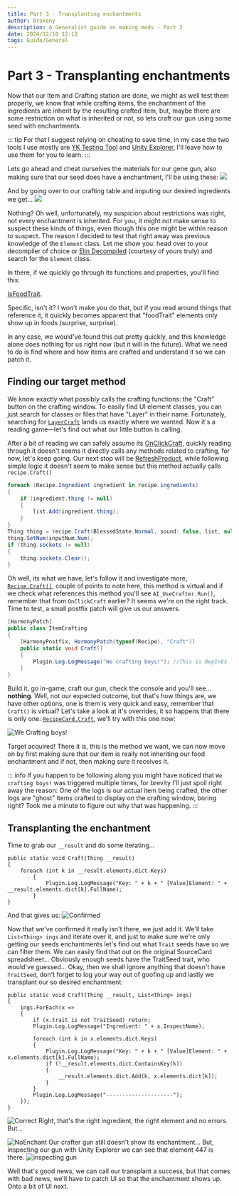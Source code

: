 ```yaml
---
title: Part 3 - Transplanting enchantments
author: Drakeny
description: A Generalist guide on making mods - Part 3
date: 2024/12/10 12:13
tags: Guide/General
---
```


# Part 3 - Transplanting enchantments

Now that our Item and Crafting station are done, we might as well test them properly, we know that while crafting items, the enchantment of the ingredients are inherit by the resulting crafted item, but, maybe there are some restriction on what is inherited or not, so lets craft our gun using some seed with enchantments.

::: tip
For that I suggest relying on cheating to save time, in my case the two tools I use mostly are [YK Testing Tool](https://steamcommunity.com/sharedfiles/filedetails/?id=3365678112) and [Unity Explorer](https://steamcommunity.com/sharedfiles/filedetails/?id=3364902496&searchtext=unity), I'll leave how to use them for you to learn.
:::

Lets go ahead and cheat ourselves the materials for our gene gun, also making sure that our seed does have a enchantment, I'll be using these:
![](./Assets/seed.png)

And by going over to our crafting table and imputing our desired ingredients we get...
![](./Assets/noenccraft.png)

Nothing? Oh well, unfortunately, my suspicion about restrictions was right, not every enchantment is inherited. For you, it might not make sense to suspect these kinds of things, even though this one might be within reason to suspect. The reason I decided to test that right away was previous knowledge of the `Element` class. Let me show you: head over to your decompiler of choice or [Elin Decompiled](https://elin-modding-resources.github.io/Elin-Decompiled/) (courtesy of yours truly) and search for the `Element` class.

In there, if we quickly go through its functions and properties, you'll find this:

[IsFoodTrait](https://elin-modding-resources.github.io/Elin-Decompiled/classElement.html#a4a285c3ae82445a9c479a5c77a7d2129).

Specific, isn't it? I won't make you do that, but if you read around things that reference it, it quickly becomes apparent that "foodTrait" elements only show up in foods (surprise, surprise).

In any case, we would've found this out pretty quickly, and this knowledge alone does nothing for us right now (but it will in the future). What we need to do is find where and how items are crafted and understand it so we can patch it.

## Finding our target method

We know exactly what possibly calls the crafting functions: the "Craft" button on the crafting window. To easily find UI element classes, you can just search for classes or files that have "Layer" in their name. Fortunately, searching for [`LayerCraft`]() lands us exactly where we wanted. Now it's a reading game—let's find out what our little button is calling.

After a bit of reading we can safely assume its [OnClickCraft](https://elin-modding-resources.github.io/Elin-Decompiled/classLayerCraft.html#a209d122805d09c7b140dccc89c9d047f), quickly reading through it doesn't seems it directly calls any methods related to crafting, for now, let's keep going. Our next stop will be [RefreshProduct](https://elin-modding-resources.github.io/Elin-Decompiled/classLayerCraft.html#a2c6414e8cab7664c6aef5a050e70fff1), while following simple logic it doesn't seem to make sense but this method actually calls `recipe.Craft()`

```cs
foreach (Recipe.Ingredient ingredient in recipe.ingredients)
{
    if (ingredient.thing != null)
    {
        list.Add(ingredient.thing);
    }
}
Thing thing = recipe.Craft(BlessedState.Normal, sound: false, list, null, model: true); // [!code focus]
thing.SetNum(inputNum.Num);
if (thing.sockets != null)
{
    thing.sockets.Clear();
}
```

Oh well, its what we have, let's follow it and investigate more, [`Recipe.Craft()`](https://elin-modding-resources.github.io/Elin-Decompiled/classRecipe.html#ac02871547f61b1b6ac605f8e32030463), couple of points to note here, this method is virtual and if we check what references this method you'll see `AI_UseCrafter.Run()`, remember that from `OnClickCraft` earlier? It seems we're on the right track. Time to test, a small postfix patch will give us our answers.

```cs
[HarmonyPatch]
public class ItemCrafting
{
    [HarmonyPostfix, HarmonyPatch(typeof(Recipe), "Craft")]
    public static void Craft()
    {
        Plugin.Log.LogMessage("We crafting boys!"); //This is BepInEx logger
    }
}
```

Build it, go in-game, craft our gun, check the console and you'll see... **nothing**. Well, not our expected outcome, but that's how things are, we have other options, one is them is very quick and easy, remember that `Craft()` is virtual? Let's take a look at it's overrides, it so happens that there is only one: [`RecipeCard.Craft`](https://elin-modding-resources.github.io/Elin-Decompiled/classRecipeCard.html#a90e5d744f49ca9e50e8912ef9fbd3f4c), we'll try with this one now:

![We Crafting boys!](./Assets/found.png)

Target acquired! There it is, this is the method we want, we can now move on by first making sure that our item is really not inheriting our food enchantment and if not, then making sure it receives it.

::: info
If you happen to be following along you might have noticed that `We crafting boys!` was triggered multiple times, for brevity I'll just spoil right away the reason: One of the logs is our actual item being crafted, the other logs are "ghost" items crafted to display on the crafting window, boring right? Took me a minute to figure out why that was happening.
:::

## Transplanting the enchantment

Time to grab our `__result` and do some iterating...

```cs{1,5}
public static void Craft(Thing __result)
{
    foreach (int k in __result.elements.dict.Keys)
        {
            Plugin.Log.LogMessage("Key: " + k + " [Value]Element: " + __result.elements.dict[k].FullName);
        }
}
```

And that gives us:
![Confirmed](./Assets/notraitoncraft.png)

Now that we've confirmed it really isn't there, we just add it. We'll take `List<Thing> ings` and iterate over it, and just to make sure we're only getting our seeds enchantments let's find out what `Trait` seeds have so we can filter them. We can easily find that out on the original SourceCard spreadsheet... Obviously enough seeds have the TraitSeed trait, who would've guessed... Okay, then we shall ignore anything that doesn't have `TraitSeed`, don't forget to log your way out of goofing up and lastly we transplant our so desired enchantment:

```cs{1,3,5,13}
public static void Craft(Thing __result, List<Thing> ings)
{
    ings.ForEach(x =>
    {
        if (x.trait is not TraitSeed) return;
        Plugin.Log.LogMessage("Ingredient: " + x.InspectName);

        foreach (int k in x.elements.dict.Keys)
        {
            Plugin.Log.LogMessage("Key: " + k + " [Value]Element: " + x.elements.dict[k].FullName);
            if (!__result.elements.dict.ContainsKey(k))
            {
                __result.elements.dict.Add(k, x.elements.dict[k]);
            }
        }
        Plugin.Log.LogMessage("---------------------");
    });
}
```

![Correct](./Assets/rightenc.png)
Right, that's the right ingredient, the right element and no errors. But...

![NoEnchant](./Assets/uinoenc.png)
Our crafter gun still doesn't show its enchantment... But, inspecting our gun with Unity Explorer we can see that element 447 is there.
![inspecting gun](./Assets/ueinspect.png)

Well that's good news, we can call our transplant a success, but that comes with bad news, we'll have to patch UI so that the enchantment shows up. Onto a bit of UI next.
